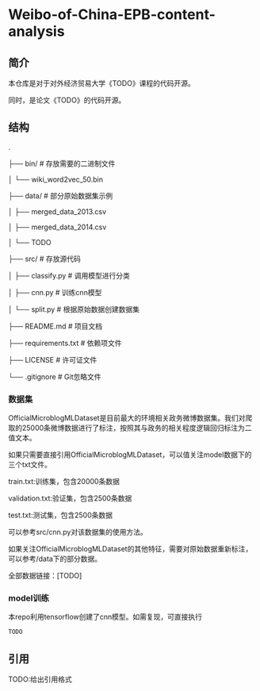 # Weibo-of-China-EPB-content-analysis

## 简介
本仓库是对于对外经济贸易大学《TODO》课程的代码开源。

同时，是论文《TODO》的代码开源。

## 结构

.

├── bin/                    # 存放需要的二进制文件

│   └── wiki_word2vec_50.bin

├── data/                   # 部分原始数据集示例

│   ├── merged_data_2013.csv

│   ├── merged_data_2014.csv

│   └── TODO

├── src/                    # 存放源代码

│   ├── classify.py         # 调用模型进行分类

│   ├── cnn.py              # 训练cnn模型

│   └── split.py            # 根据原始数据创建数据集

├── README.md               # 项目文档

├── requirements.txt        # 依赖项文件

├── LICENSE                 # 许可证文件

└── .gitignore              # Git忽略文件

### 数据集

OfficialMicroblogMLDataset是目前最大的环境相关政务微博数据集。我们对爬取的25000条微博数据进行了标注，按照其与政务的相关程度逻辑回归标注为二值文本。

如果只需要直接引用OfficialMicroblogMLDataset，可以值关注model数据下的三个txt文件。

train.txt:训练集，包含20000条数据

validation.txt:验证集，包含2500条数据

test.txt:测试集，包含2500条数据

可以参考src/cnn.py对该数据集的使用方法。

如果关注OfficialMicroblogMLDataset的其他特征，需要对原始数据重新标注，可以参考/data下的部分数据。

全部数据链接：[TODO]

### model训练

本repo利用tensorflow创建了cnn模型。如需复现，可直接执行

```bash
TODO
```

## 引用

TODO:给出引用格式




